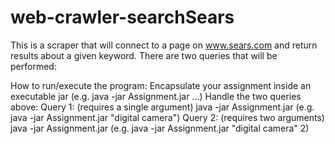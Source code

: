 # web-crawler-searchSears
This is a  scraper that will connect to a page on www.sears.com and return results about a given keyword. There are two queries that will be performed:
    

How to run/execute the program:
Encapsulate your assignment inside an executable jar (e.g. java -jar Assignment.jar ...)
Handle the two queries above:
Query 1: (requires a single argument)
java -jar Assignment.jar <keyword> (e.g. java -jar Assignment.jar "digital camera")
Query 2: (requires two arguments)
java -jar Assignment.jar <keyword> <page number> (e.g. java -jar Assignment.jar "digital camera" 2)
